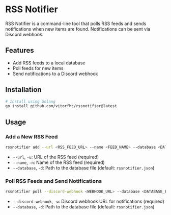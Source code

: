 # RSS Notifier

RSS Notifier is a command-line tool that polls RSS feeds and sends notifications when new items are found. Notifications can be sent via Discord webhook.

## Features
- Add RSS feeds to a local database
- Poll feeds for new items
- Send notifications to a Discord webhook

## Installation

```sh
# Install using Golang
go install github.com/vitorfhc/rssnotifier@latest
```

## Usage

### Add a New RSS Feed

```sh
rssnotifier add --url <RSS_FEED_URL> --name <FEED_NAME> --database <DATABASE_FILE>
```

- `--url`, `-u`: URL of the RSS feed (required)
- `--name`, `-n`: Name of the RSS feed (required)
- `--database`, `-d`: Path to the database file (default: `rssnotifier.json`)

### Poll RSS Feeds and Send Notifications

```sh
rssnotifier poll --discord-webhook <WEBHOOK_URL> --database <DATABASE_FILE>
```

- `--discord-webhook`, `-w`: Discord webhook URL for notifications (required)
- `--database`, `-d`: Path to the database file (default: `rssnotifier.json`)
